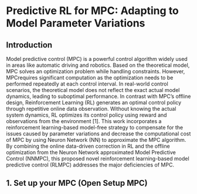 # Predictive RL for MPC: Adapting to Model Parameter Variations
## Introduction
Model predictive control (MPC) is a powerful control algorithm widely used in areas like automatic driving and robotics. Based on the theoretical model, MPC solves an optimization problem while handling constraints. However, MPCrequires significant computation as the optimization needs to be performed repeatedly at each control interval. In real-world control scenarios, the theoretical model does not reflect the exact actual model dynamics, leading to suboptimal performance. In contrast with MPC’s offline design, Reinforcement Learning (RL) generates an optimal control policy through repetitive online data observation. Without knowing the actual system dynamics, RL optimizes its control policy using reward and observations from the environment [1]. This work incorporates a reinforcement learning-based model-free strategy to compensate for the issues caused by parameter variations and decrease the computational cost of MPC by using Neuron Network (NN) to approximate the MPC algorithm. By combining the online data-driven correction in RL and the offline optimization from the Neuron Network approximated Model Predictive Control (NNMPC), this proposed novel reinforcement learning-based model predictive control (RLMPC) addresses the major deficiencies of MPC.

## 1. Set up your MPC (Open Setup MPC)
